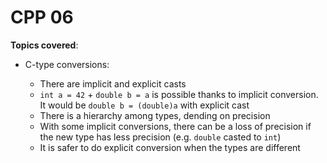 # CPP 06

**Topics covered**:

- C-type conversions:

  - There are implicit and explicit casts
  - `int a = 42` + `double b = a` is possible thanks to implicit conversion. It would be `double b = (double)a` with explicit cast
  - There is a hierarchy among types, dending on precision
  - With some implicit conversions, there can be a loss of precision if the new type has less precision (e.g. `double` casted to `int`)
  - It is safer to do explicit conversion when the types are different
